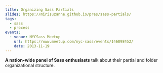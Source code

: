 ```yaml
---
title: Organizing Sass Partials
slides: https://mirisuzanne.github.io/pres/sass-partials/
tags:
  - sass
  - process
events:
  - venue: NYCSass Meetup
    url: https://www.meetup.com/nyc-sass/events/146898452/
    date: 2013-11-19
---
```


**A nation-wide panel of Sass enthusiasts**
talk about their partial and folder organizational structure.
